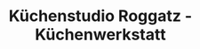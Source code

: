 ---
title: "Küchenstudio Roggatz - Küchenwerkstatt"
url: /reddelich/kuechenstudio-roggatz-kuechenwerkstatt/
shop: Küchen
---